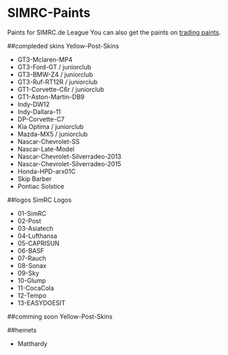 # SIMRC-Paints
Paints for SIMRC.de League
You can also get the paints on [trading paints](http://www.tradingpaints.com/profile/182493/Dustin-Hickmann).

##compleded skins
Yellow-Post-Skins
* GT3-Mclaren-MP4
* GT3-Ford-GT / juniorclub
* GT3-BMW-Z4 / juniorclub
* GT3-Ruf-RT12R / juniorclub
* GT1-Corvette-C6r / juniorclub
* GT1-Aston-Martin-DB9
* Indy-DW12
* Indy-Dallara-11
* DP-Corvette-C7
* Kia Optima / juniorclub
* Mazda-MX5 / juniorclub
* Nascar-Chevrolet-SS
* Nascar-Late-Model
* Nascar-Chevrolet-Silverradeo-2013
* Nascar-Chevrolet-Silverradeo-2015
* Honda-HPD-arx01C
* Skip Barber
* Pontiac Solstice

##logos
SimRC Logos
* 01-SimRC
* 02-Post
* 03-Asiatech
* 04-Lufthansa
* 05-CAPRISUN
* 06-BASF
* 07-Rauch
* 08-Sonax
* 09-Sky
* 10-Glump
* 11-CocaCola
* 12-Tempo
* 13-EASYDOESIT

##comming soon
Yellow-Post-Skins


##hemets
* Matthardy
